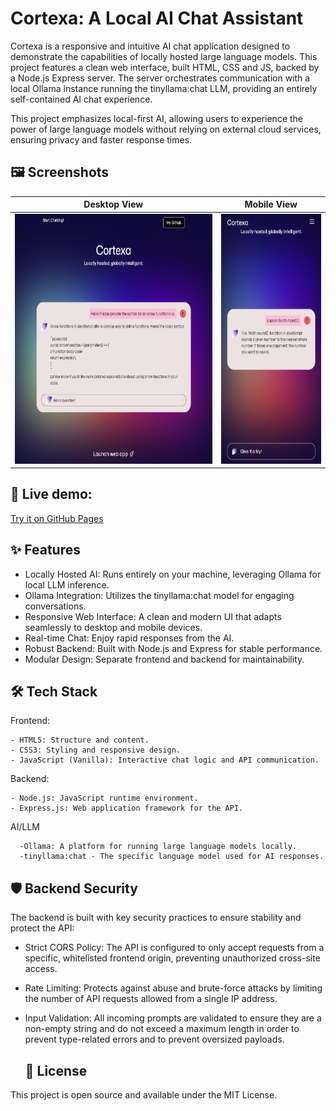 # Cortexa: A Local AI Chat Assistant

Cortexa is a responsive and intuitive AI chat application designed to demonstrate the capabilities of locally hosted large language models. This project features a clean web interface, built HTML, CSS and JS, backed by a Node.js Express server. The server orchestrates communication with a local Ollama instance running the tinyllama:chat LLM, providing an entirely self-contained AI chat experience.

This project emphasizes local-first AI, allowing users to experience the power of large language models without relying on external cloud services, ensuring privacy and faster response times.

## 🖼️ Screenshots

| Desktop View | Mobile View |
|--------------|-------------|
| <img src="img/screenshots/desktop.png" style="height: 400px;"/> | <img src="img/screenshots/mobile.png" style="height: 400px;"/> | 

## 🚀 Live demo: 
[Try it on GitHub Pages](https://tsohnle95.github.io/self-hosted-chatbot/) 

## ✨ Features
- Locally Hosted AI: Runs entirely on your machine, leveraging Ollama for local LLM inference.
- Ollama Integration: Utilizes the tinyllama:chat model for engaging conversations.
- Responsive Web Interface: A clean and modern UI that adapts seamlessly to desktop and mobile devices.
- Real-time Chat: Enjoy rapid responses from the AI.
- Robust Backend: Built with Node.js and Express for stable performance. 
- Modular Design: Separate frontend and backend for maintainability.

## 🛠️ Tech Stack
  
  Frontend:
  
    - HTML5: Structure and content.
    - CSS3: Styling and responsive design.
    - JavaScript (Vanilla): Interactive chat logic and API communication.
 
  Backend:
  
    - Node.js: JavaScript runtime environment.
    - Express.js: Web application framework for the API.

  AI/LLM
  
      -Ollama: A platform for running large language models locally.
      -tinyllama:chat - The specific language model used for AI responses.

  ## 🛡️ Backend Security 
The backend is built with key security practices to ensure stability and protect the API:

- Strict CORS Policy: The API is configured to only accept requests from a specific, whitelisted frontend origin, preventing unauthorized cross-site access.
- Rate Limiting: Protects against abuse and brute-force attacks by limiting the number of API requests allowed from a single IP address.
- Input Validation: All incoming prompts are validated to ensure they are a non-empty string and do not exceed a maximum length in order to prevent type-related errors and to prevent oversized payloads.

    ## 📄 License

This project is open source and available under the MIT License.

